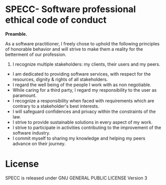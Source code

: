 # SPECC- Software professional ethical code of conduct

**Preamble.**

As a software practitioner, I freely chose to uphold the following principles of honorable behavior and will strive to make them a reality for the betterment of our profession.

1. I recognize multiple stakeholders: my clients, their users and my peers.
- I am dedicated to providing software services, with respect for the resources, dignity & rights of all stakeholders.
- I regard the well being of the people I work with as non negotiable.
- While caring for a third party, I regard my responsibility to the user as paramount.
- I recognize a responsibility when faced with requirements which are contrary to a stakeholder's best interests.
- I will safeguard confidences and privacy within the constraints of the law.
- I strive to provide sustainable solutions in every aspect of my work.
- I strive to participate in activities contributing to the improvement of the software industry.
- I commit myself to sharing my knowledge and helping my peers advance on their journey.

# License
SPECC is released under GNU GENERAL PUBLIC LICENSE Version 3
